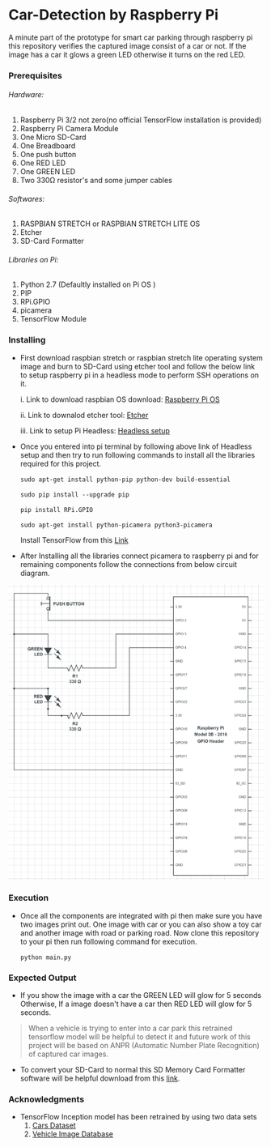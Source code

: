 # Car-Detection by Raspberry Pi
A minute part of the prototype for smart car parking through raspberry pi this repository verifies the captured image consist of a car or not. If the image has a car it glows a green LED otherwise it turns on the red LED.


### Prerequisites

###### Hardware:

1. Raspberry Pi 3/2 not zero(no official TensorFlow installation is provided)
2. Raspberry Pi Camera Module
3. One Micro SD-Card
4. One Breadboard
5. One push button
6. One RED LED
7. One GREEN LED
8. Two 330Ω resistor's and some jumper cables


###### Softwares:
1. RASPBIAN STRETCH or RASPBIAN STRETCH LITE OS
2. Etcher
3. SD-Card Formatter


###### Libraries on Pi:
1. Python 2.7 (Defaultly installed on Pi OS )
2. PIP
3. RPi.GPIO
4. picamera
5. TensorFlow Module

### Installing

- First download raspbian stretch or raspbian stretch lite operating system image and burn to SD-Card using etcher tool and follow the below link to setup raspberry pi in a headless mode to perform SSH operations on it.

  i. Link to download raspbian OS download: [Raspberry Pi OS](https://www.raspberrypi.org/downloads/raspbian/)
 
  ii. Link to downalod etcher tool: [Etcher](https://etcher.io/)
 
  iii. Link to setup Pi Headless: [Headless setup](https://medium.com/a-path-to-pi/adding-ssh-and-wifi-to-a-headless-raspberry-pi-3-fresh-install-54be6634716e)
  
- Once you entered into pi terminal by following above link of Headless setup and then try to run following commands to install all the libraries required for this project.
  
    ```
    sudo apt-get install python-pip python-dev build-essential
    
    ```   
    ```
    sudo pip install --upgrade pip
    
    ```
    ```
    pip install RPi.GPIO
    
    ```  
    ```
    sudo apt-get install python-picamera python3-picamera
    
    ```
    
    Install TensorFlow from this [Link](https://www.tensorflow.org/install/install_raspbian)
    
- After Installing all the libraries connect picamera to raspberry pi and for remaining components follow the connections from below circuit diagram.

![Circuit Diagram](circuit.png)

### Execution

- Once all the components are integrated with pi then make sure you have two images print out. One image with car or you can also show a toy car and another image with road or parking road. Now clone this repository to your pi then run following command for execution.

  ```
  python main.py
  ```

### Expected Output

- If you show the image with a car the GREEN LED will glow for 5 seconds Otherwise, If a image doesn't have a car then RED LED will glow for 5 seconds.

> When a vehicle is trying to enter into a car park this retrained tensorflow model will be helpful to detect it and future work of this project will be based on ANPR (Automatic Number Plate Recognition) of captured car images.

- To convert your SD-Card to normal this SD Memory Card Formatter software will be helpful download from this [link](https://www.sdcard.org/downloads/formatter_4/).

### Acknowledgments

- TensorFlow Inception model has been retrained by using two data sets
  1. [Cars Dataset](https://ai.stanford.edu/~jkrause/cars/car_dataset.html)
  2. [Vehicle Image Database](https://www.gti.ssr.upm.es/data/Vehicle_database.html) 
